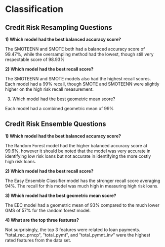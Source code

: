 # Classification

## Credit Risk Resampling Questions ##

**1) Which model had the best balanced accuracy score?**

The SMOTEENN and SMOTE both had a balanced accuracy score of 99.47%, while the oversampling method had the lowest, though still very respectable score of 98.93%

**2) Which model had the best recall score?**

The SMOTEENN and SMOTE models also had the highest recall scores. Each model had a 99% recall, though SMOTE and SMOTEENN were slightly higher on the high risk recall measurement.

3) Which model had the best geometric mean score?

Each model had a combined geometric mean of 99%


## Credit Risk Ensemble Questions ##

**1) Which model had the best balanced accuracy score?**

The Random Forest model had the higher balanced accuracy score at 99.6%, however
it should be noted that the model was very accurate in identifying low risk loans
but not accurate in identifying the more costly high risk loans.

**2) Which model had the best recall score?**

The Easy Ensemble Classifier model has the stronger recall score averaging 94%. 
The recall for this model was much high in measuring high risk loans.

**3) Which model had the best geometric mean score?**

The EEC model had a geometric mean of 93% compared to the much lower GMS of 57% for the random forest model. 

**4) What are the top three features?**

Not surprisingly, the top 3 features were related to loan payments. "total_rec_prncp",
"total_pymt", and "total_pymnt_inv" were the highest rated features from the data set. 
